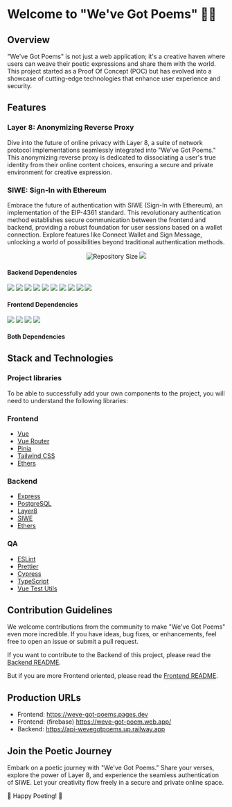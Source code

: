# Welcome to "We've Got Poems" 📜✨

## Overview

"We've Got Poems" is not just a web application; it's a creative haven where users can weave their poetic expressions and share them with the world. This project started as a Proof Of Concept (POC) but has evolved into a showcase of cutting-edge technologies that enhance user experience and security.

## Features

### Layer 8: Anonymizing Reverse Proxy

Dive into the future of online privacy with Layer 8, a suite of network protocol implementations seamlessly integrated into "We've Got Poems." This anonymizing reverse proxy is dedicated to dissociating a user's true identity from their online content choices, ensuring a secure and private environment for creative expression.

### SIWE: Sign-In with Ethereum

Embrace the future of authentication with SIWE (Sign-In with Ethereum), an implementation of the EIP-4361 standard. This revolutionary authentication method establishes secure communication between the frontend and backend, providing a robust foundation for user sessions based on a wallet connection. Explore features like Connect Wallet and Sign Message, unlocking a world of possibilities beyond traditional authentication methods.

<p align="center">
  <img alt="Repository Size" src="https://img.shields.io/github/repo-size/globe-and-citizen/weve-got-poems?filename=backend%2Fpackage.json" />
  <a href="https://weve-got-poem.web.app/"><img src="https://img.shields.io/website?url=https%3A%2F%2Fweve-got-poem.web.app" /></a>
</p>

#### Backend Dependencies

<img src="https://img.shields.io/github/package-json/dependency-version/globe-and-citizen/weve-got-poems/bcrypt?filename=backend%2Fpackage.json" />
<img src="https://img.shields.io/github/package-json/dependency-version/globe-and-citizen/weve-got-poems/cors?filename=backend%2Fpackage.json" />
<img src="https://img.shields.io/github/package-json/dependency-version/globe-and-citizen/weve-got-poems/dotenv?filename=backend%2Fpackage.json" />
<img src="https://img.shields.io/github/package-json/dependency-version/globe-and-citizen/weve-got-poems/ethers?filename=backend%2Fpackage.json" />
<img src="https://img.shields.io/github/package-json/dependency-version/globe-and-citizen/weve-got-poems/express?filename=backend%2Fpackage.json" />
<img src="https://img.shields.io/github/package-json/dependency-version/globe-and-citizen/weve-got-poems/jsonwebtoken?filename=backend%2Fpackage.json" />
<img src="https://img.shields.io/github/package-json/dependency-version/globe-and-citizen/weve-got-poems/layer8-middleware-wasm?filename=backend%2Fpackage.json" />
<img src="https://img.shields.io/github/package-json/dependency-version/globe-and-citizen/weve-got-poems/pg?filename=backend%2Fpackage.json" />
<img src="https://img.shields.io/github/package-json/dependency-version/globe-and-citizen/weve-got-poems/siwe?filename=backend%2Fpackage.json" />
<img src="https://img.shields.io/github/package-json/dependency-version/globe-and-citizen/weve-got-poems/xss?filename=backend%2Fpackage.json" />
<!-- Add other backend badges here -->

#### Frontend Dependencies

<img src="https://img.shields.io/github/package-json/dependency-version/globe-and-citizen/weve-got-poems/pinia?filename=frontend%2Fpackage.json" />
<img src="https://img.shields.io/github/package-json/dependency-version/globe-and-citizen/weve-got-poems/vue?filename=frontend%2Fpackage.json" />
<img src="https://img.shields.io/github/package-json/dependency-version/globe-and-citizen/weve-got-poems/vue-router?filename=frontend%2Fpackage.json" />
<img src="https://img.shields.io/github/package-json/dependency-version/globe-and-citizen/weve-got-poems/ethers?filename=backend%2Fpackage.json" />
</p>
<!-- Add other frontend badges here -->

#### Both Dependencies

## Stack and Technologies

### Project libraries

To be able to successfully add your own components to the project, you will need to understand the following libraries:

### Frontend

- [Vue](https://vuejs.org/)
- [Vue Router](https://router.vuejs.org/)
- [Pinia](https://pinia.esm.dev/)
- [Tailwind CSS](https://tailwindcss.com/)
- [Ethers](https://docs.ethers.io/v5/)

### Backend

- [Express](https://expressjs.com/)
- [PostgreSQL](https://www.postgresql.org/)
- [Layer8](https://layer8.space/)
- [SIWE](https://docs.login.xyz/)
- [Ethers](https://docs.ethers.io/v5/)

### QA

- [ESLint](https://eslint.org/)
- [Prettier](https://prettier.io/)
- [Cypress](https://www.cypress.io/)
- [TypeScript](https://www.typescriptlang.org/)
- [Vue Test Utils](https://vue-test-utils.vuejs.org/)

## Contribution Guidelines

We welcome contributions from the community to make "We've Got Poems" even more incredible. If you have ideas, bug fixes, or enhancements, feel free to open an issue or submit a pull request.

If you want to contribute to the Backend of this project, please read the [Backend README](./backend/README.md).

But if you are more Frontend oriented, please read the [Frontend README](./frontend/README.md).

## Production URLs

- Frontend: https://weve-got-poems.pages.dev
- Frontend: (firebase) https://weve-got-poem.web.app/
- Backend: https://api-wevegotpoems.up.railway.app

## Join the Poetic Journey

Embark on a poetic journey with "We've Got Poems." Share your verses, explore the power of Layer 8, and experience the seamless authentication of SIWE. Let your creativity flow freely in a secure and private online space.

🚀 Happy Poeting! 🚀
